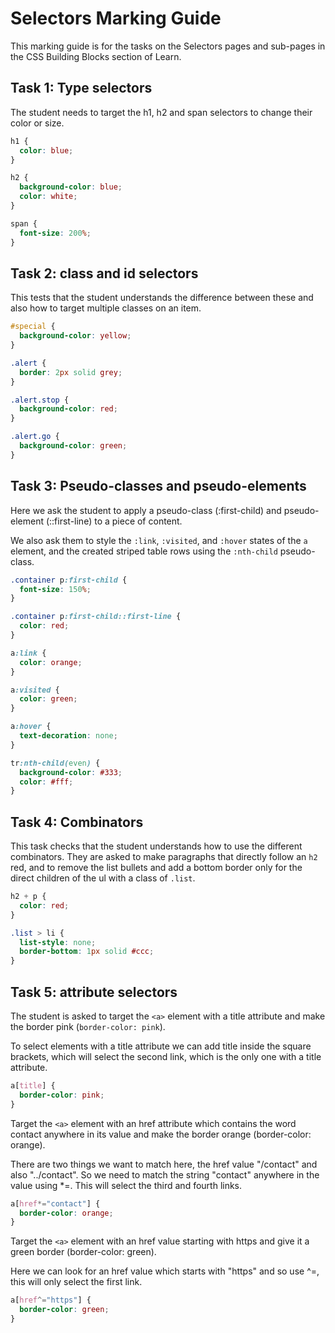 # Selectors Marking Guide

This marking guide is for the tasks on the Selectors pages and sub-pages in the CSS Building Blocks section of Learn.

## Task 1: Type selectors

The student needs to target the h1, h2 and span selectors to change their color or size.

```css
h1 {
  color: blue;
}

h2 {
  background-color: blue;
  color: white;
}

span {
  font-size: 200%;
}
```

## Task 2: class and id selectors

This tests that the student understands the difference between these and also how to target multiple classes on an item.

```css
#special {
  background-color: yellow;
}

.alert {
  border: 2px solid grey;
}

.alert.stop {
  background-color: red;
}

.alert.go {
  background-color: green;
}
```

## Task 3: Pseudo-classes and pseudo-elements

Here we ask the student to apply a pseudo-class (:first-child) and pseudo-element (::first-line) to a piece of content.

We also ask them to style the `:link`, `:visited`, and `:hover` states of the `a` element, and the created striped table rows using the `:nth-child` pseudo-class.

```css
.container p:first-child {
  font-size: 150%;
}

.container p:first-child::first-line {
  color: red;
}

a:link {
  color: orange;
}

a:visited {
  color: green;
}

a:hover {
  text-decoration: none;
}

tr:nth-child(even) {
  background-color: #333;
  color: #fff;
}
```

## Task 4: Combinators

This task checks that the student understands how to use the different combinators. They are asked to make paragraphs that directly follow an `h2` red, and to remove the list bullets and add a bottom border only for the direct children of the ul with a class of `.list`.

```css
h2 + p {
  color: red;
}

.list > li {
  list-style: none;
  border-bottom: 1px solid #ccc;
}
```

## Task 5: attribute selectors

The student is asked to target the `<a>` element with a title attribute and make the border pink (`border-color: pink`).

To select elements with a title attribute we can add title inside the square brackets, which will select the second link, which is the only one with a title attribute.

```css
a[title] {
  border-color: pink;
}
```

Target the `<a>` element with an href attribute which contains the word contact anywhere in its value and make the border orange (border-color: orange).

There are two things we want to match here, the href value "/contact" and also "../contact". So we need to match the string "contact" anywhere in the value using \*=. This will select the third and fourth links.

```css
a[href*="contact"] {
  border-color: orange;
}
```

Target the `<a>` element with an href value starting with https and give it a green border (border-color: green).

Here we can look for an href value which starts with "https" and so use ^=, this will only select the first link.

```css
a[href^="https"] {
  border-color: green;
}
```
